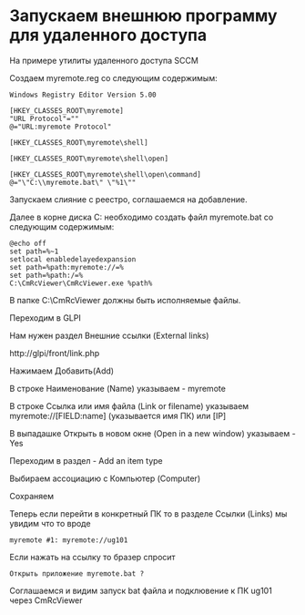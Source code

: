 # Запускаем внешнюю программу для удаленного доступа
На примере утилиты удаленного доступа SCCM

Создаем myremote.reg со следующим содержимым:

```
Windows Registry Editor Version 5.00

[HKEY_CLASSES_ROOT\myremote]
"URL Protocol"=""
@="URL:myremote Protocol"

[HKEY_CLASSES_ROOT\myremote\shell]

[HKEY_CLASSES_ROOT\myremote\shell\open]

[HKEY_CLASSES_ROOT\myremote\shell\open\command]
@="\"C:\\myremote.bat\" \"%1\""
```
Запускаем слияние с реестро, соглашаемся на добавление.

Далее в корне диска C: необходимо создать файл myremote.bat со следующим содержимым:

```
@echo off
set path=%~1
setlocal enabledelayedexpansion
set path=%path:myremote://=%
set path=%path:/=%
C:\CmRcViewer\CmRcViewer.exe %path%
```
В папке C:\CmRcViewer должны быть исполняемые файлы.

Переходим в GLPI

Нам нужен раздел Внешние ссылки (External links)

http://glpi/front/link.php

Нажимаем Добавить(Add)

В строке Наименование (Name) указываем - myremote

В строке Ссылка или имя файла (Link or filename) указываем myremote://[FIELD:name] (указывается имя ПК) или [IP]

В выпадашке Открыть в новом окне (Open in a new window) указываем - Yes

Переходим в раздел - Add an item type

Выбираем ассоциацию с Компьютер (Computer)

Сохраняем

Теперь если перейти в конкретный ПК то в разделе Ссылки (Links) мы увидим что то вроде 
```
myremote #1: myremote://ug101
```
Если нажать на ссылку то бразер спросит 
```
Открыть приложение myremote.bat ?
```
Соглашаемся и видим запуск bat файла и подклювение к ПК ug101 через CmRcViewer
